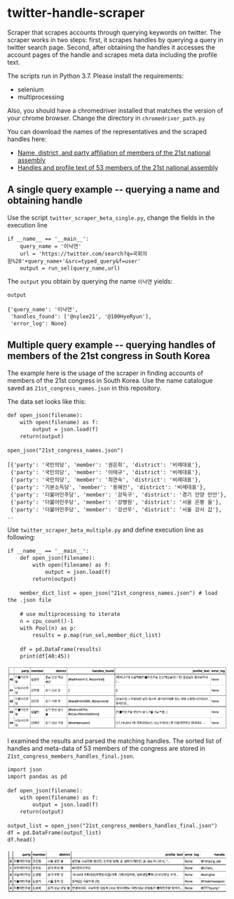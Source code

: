 # twitter-handle-scraper

Scraper that scrapes accounts through querying keywords on twitter. The scraper works in two steps: first, it scrapes handles by querying a query in twitter search page. Second, after obtaining the handles it accesses the account pages of the handle and scrapes meta data including the profile text.

The scripts run in Python 3.7. Please install the requirements:

- selenium 
- multiprocessing 

Also, you should have a chromedriver installed that matches the version of your chrome browser. Change the directory in `chromedriver_path.py`

You can download the names of the representatives and the scraped handles here:

- [Name, district, and party affiliation of members of the 21st national assembly](https://github.com/ehsong/twitter-scraper/blob/master/21st_congress_names.json)
- [Handles and profile text of 53 members of the 21st national assembly](https://github.com/ehsong/twitter-scraper/blob/master/21st_congress_members_handles_final.json)

## A single query example -- querying a name and obtaining handle

Use the script `twitter_scraper_beta_single.py`, change the fields in the execution line

```
if __name__ == '__main__':
    query_name = '이낙연'
    url = 'https://twitter.com/search?q=국회의원%20'+query_name+'&src=typed_query&f=user'
    output = run_sel(query_name,url)
```

The `output` you obtain by querying  the name `이낙연` yields:
```
output

{'query_name': '이낙연',
 'handles_found': ['@nylee21', '@100HyeRyun'],
 'error_log': None}
```

## Multiple query example -- querying handles of members of the 21st congress in South Korea

The example here is the usage of the scraper in finding accounts of members of the 21st congress in South Korea. Use the name catalogue saved as `21st_congress_names.json` in this repository.

The data set looks like this:

```
def open_json(filename):
    with open(filename) as f:
        output = json.load(f)
    return(output)

open_json("21st_congress_names.json")

[{'party': '국민의당', 'member': '권은희', 'district': '비례대표'},
 {'party': '국민의당', 'member': '이태규', 'district': '비례대표'},
 {'party': '국민의당', 'member': '최연숙', 'district': '비례대표'},
 {'party': '기본소득당', 'member': '용혜인', 'district': '비례대표'},
 {'party': '더불어민주당', 'member': '강득구', 'district': '경기 안양 만안'},
 {'party': '더불어민주당', 'member': '강병원', 'district': '서울 은평 을'},
 {'party': '더불어민주당', 'member': '강선우', 'district': '서울 강서 갑'}, ..
```
Use `twitter_scraper_beta_multiple.py` and define execution line as following:

```
if __name__ == '__main__':
    def open_json(filename):
        with open(filename) as f:
            output = json.load(f)
        return(output)

    member_dict_list = open_json("21st_congress_names.json") # load the .json file

    # use multiprocessing to iterate
    n = cpu_count()-1
    with Pool(n) as p:
        results = p.map(run_sel,member_dict_list)

    df = pd.DataFrame(results)
    print(df[40:45))
```
![](pandas_image1.jpg)

I examined the results and parsed the matching handles. The sorted list of handles and meta-data of 53 members of the congress are stored in `21st_congress_members_handles_final.json`.

```
import json
import pandas as pd

def open_json(filename):
    with open(filename) as f:
        output = json.load(f)
    return(output)

output_list = open_json("21st_congress_members_handles_final.json")
df = pd.DataFrame(output_list)
df.head()
```

![](pandas_image2.jpg)
